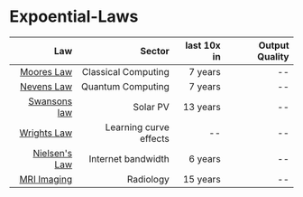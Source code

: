# Expoential-Laws

| Law        | Sector  | last 10x in  | Output Quality 
| -------------:| -----:| ------:|------:|
| [Moores Law](https://en.wikipedia.org/wiki/Moore%27s_law) | Classical Computing| 7 years|--|
| [Nevens Law](https://en.wikipedia.org/wiki/Hartmut_Neven#Neven's_law) | Quantum Computing| 7 years|--|
| [Swansons law](https://en.wikipedia.org/wiki/Swanson%27s_law) | Solar PV | 13 years|--|
| [Wrights Law](https://en.wikipedia.org/wiki/Experience_curve_effects) | Learning curve effects|--|--|
| [Nielsen's Law](https://www.nngroup.com/articles/law-of-bandwidth/) | Internet bandwidth| 6 years|--|
| [MRI Imaging](https://qr.ae/pG7IOv) | Radiology| 15 years|--|

